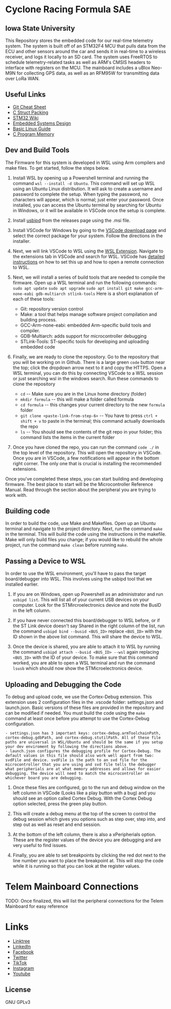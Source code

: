 # Cyclone Racing Formula SAE
## Iowa State University

This Repository stores the embedded code for our real-time telemetry system. The system is built off of an STM32F4 MCU that pulls data from the ECU and other sensors around the car and sends it in real-time to a wireless receiver, and logs it locally to an SD card. The system uses FreeRTOS to schedule telemetry-related tasks as well as ARM's CMSIS headers to interface with registers on the MCU. The mainboard includes a uBlox Neo-M9N for collecting GPS data, as well as an RFM95W for transmitting data over LoRa WAN. 

## Useful Links
- [Git Cheat Sheet](https://education.github.com/git-cheat-sheet-education.pdf)
- [C Struct Packing](http://www.catb.org/esr/structure-packing/)
- [STM32 Wiki](https://wiki.stmicroelectronics.cn/stm32mcu/wiki/Category:Getting_started_with_STM32_:_STM32_step_by_step)
- [Embedded Systems Design](https://iowastate.sharepoint.com/sites/CycloneRacingFormulaSAE/Shared%20Documents/Forms/AllItems.aspx?id=%2Fsites%2FCycloneRacingFormulaSAE%2FShared%20Documents%2FElectrical%2FResources%2FEmbedded%20Systems%20Introduction%20to%20Arm%20Cortex%2DM%20Microcontrollers%20Fifth%20Edition%2Epdf&parent=%2Fsites%2FCycloneRacingFormulaSAE%2FShared%20Documents%2FElectrical%2FResources)
- [Basic Linux Guide](https://www.tecmint.com/free-online-linux-learning-guide-for-beginners/)
- [C Program Memory](https://www.geeksforgeeks.org/memory-layout-of-c-program/)

## Dev and Build Tools
The Firmware for this system is developed in WSL using Arm compilers and make files. To get started, follow the steps below.

1. Install WSL by opening up a Powershell terminal and running the command `wsl --install -d Ubuntu`. This command will set up WSL using an Ubuntu Linux distribution. It will ask to create a username and password to complete the setup. When typing the password, no characters will appear, which is normal; just enter your password. Once installed, you can access the Ubuntu terminal by searching for Ubuntu in Windows, or it will be available in VSCode once the setup is complete.

2. Install [usbipd](https://github.com/dorssel/usbipd-win/releases) from the releases page using the .msi file.

3. Install VSCode for Windows by going to the [VSCode download page](https://code.visualstudio.com/download) and select the correct package for your system. Follow the directions in the installer.

4. Next, we will link VSCode to WSL using the [WSL Extension](https://marketplace.visualstudio.com/items?itemName=ms-vscode-remote.remote-wsl). Navigate to the extensions tab in VSCode and search for WSL. VSCode has [detailed instructions](https://code.visualstudio.com/docs/remote/wsl) on how to set this up and how to open a remote connection to WSL.

5. Next, we will install a series of build tools that are needed to compile the firmware. Open up a WSL terminal and run the following commands:
`sudo apt update`
`sudo apt upgrade`
`sudo apt install git make gcc-arm-none-eabi gdb-multiarch stlink-tools`
Here is a short explanation of each of these tools:
    - Git: repository version control
    - Make: a tool that helps manage software project compilation and building process.
    - GCC-Arm-none-eabi: embedded Arm-specific build tools and compiler.
    - GDB-Multiarch: adds support for microcontroller debugging
    - STLink-Tools: ST-specific tools for developing and uploading embedded code
6. Finally, we are ready to clone the repository. Go to the repository that you will be working on in Github. There is a large green `code` button near the top; click the dropdown arrow next to it and copy the HTTPS. Open a WSL terminal, you can do this by connecting VSCode to a WSL session or just searching wsl in the windows search. Run these commands to clone the repository
    - `cd` -- Make sure you are in the Linux home directory (folder)
    - `mkdir formula` -- this will make a folder called formula
    - `cd formula` -- this changes your current directory to the new `formula` folder
    - `git clone <paste-link-from-step-6>` -- You have to press `ctrl + shift + v` to paste in the terminal; this command actually downloads the repo
    - `ls` -- You should see the contents of the git repo in your folder; this command lists the items in the current folder
7. Once you have cloned the repo, you can run the command `code ./` in the top level of the repository. This will open the repository in VSCode. Once you are in VSCode, a few notifications will appear in the bottom right corner. The only one that is crucial is installing the recommended extensions.


Once you've completed these steps, you can start building and developing firmware. The best place to start will be the Microcontroller Reference Manual. Read through the section about the peripheral you are trying to work with.

## Building code
In order to build the code, use Make and Makefiles. Open up an Ubuntu terminal and navigate to the project directory. Next, run the command `make` in the terminal. This will build the code using the instructions in the makefile. Make will only build files you change; if you would like to rebuild the whole project, run the command `make clean` before running `make`.

## Passing a Device to WSL
In order to use the WSL environment, you'll have to pass the target board/debugger into WSL. This involves using the usbipd tool that we installed earlier.

1. If you are on Windows, open up Powershell as an administrator and run `usbipd list`. This will list all of your current USB devices on your computer. Look for the STMircroelectronics device and note the BusID in the left column.

2. If you have never connected this board/debugger to WSL before, or if the ST Link device doesn't say Shared in the right column of the list, run the command `usbipd bind --busid <BUS_ID>` replace `<BUS_ID>` with the ID shown in the above list command. This will share the device to WSL.

3. Once the device is shared, you are able to attach it to WSL by running the command `usbipd attach --busid <BUS_ID> --wsl` again replacing `<BUS_ID>` with the ID of your device. To make sure that this command worked, you are able to open a WSL terminal and run the command `lsusb` which should now show the STMicroelectronics device.

## Uploading and Debugging the Code
To debug and upload code, we use the Cortex-Debug extension. This extension uses 2 configuration files in the .vscode folder: settings.json and launch.json. Basic versions of these files are provided in the repository and can be modified if needed. You must build the code using the `make` command at least once before you attempt to use the Cortex-Debug configuration.

    - settings.json has 3 important keys: cortex-debug.armToolchainPath, cortex-debug.gdbPath, and cortex-debug.stutilPath. All of these file paths are universal in WSL/Ubuntu and should be the same if you setup your dev enviroment by following the directions above.
    - launch.json configures the debugging profile for Cortex-Debug. The default values in this file should also work well apart from two: svdFile and device. svdFile is the path to an svd file for the microcontroller that you are using and svd file tells the debugger what peripherials are at what memory addresses and allows for easier debugging. The device will need to match the microcontroller on whichever board you are debugging.

1. Once these files are configured, go to the run and debug window on the left column in VSCode (Looks like a play button with a bug) and you should see an option called Cortex Debug. With the Cortex Debug option selected, press the green play button.

2. This will create a debug menu at the top of the screen to control the debug session which gives you options such as step over, step into, and step out as well as reset and end session.

3. At the bottom of the left column, there is also a xPeripherials option. These are the register values of the device you are debugging and are very useful to find issues.

4. Finally, you are able to set breakpoints by clicking the red dot next to the line number you want to place the breakpoint at. This will stop the code while it is running so that you can look at the register values.

# Telem Mainboard Connections
TODO: Once finalized, this will list the peripheral connections for the Telem Mainboard for easy reference

# Links
- [Linktree](https://linktr.ee/cycloneracing)
- [LinkedIn](https://www.linkedin.com/company/cyclone-racing/)
- [Facebook](https://www.facebook.com/CycloneRacingUS/)
- [Twitter](https://twitter.com/cycloneracingus?lang=en)
- [TikTok](https://www.tiktok.com/@cycloneracing)
- [Instagram](https://www.instagram.com/cycloneracingus/)
- [Youtube](https://www.youtube.com/channel/UCQaE_Bqq185kTRbl6uPepTg/videos)

## License

GNU GPLv3
